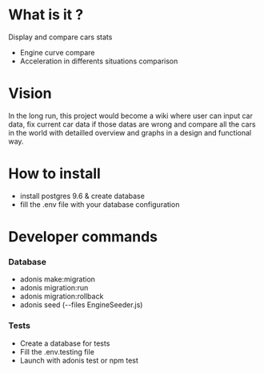 # What is it ?

Display and compare cars stats

- Engine curve compare
- Acceleration in differents situations comparison


# Vision

In the long run, this project would become a wiki where user can input car data, fix current car data if those datas are wrong and compare all the cars in the world with detailled overview and graphs in a design and functional way.

# How to install

- install postgres 9.6 & create database
- fill the .env file with your database configuration

# Developer commands

### Database
- adonis make:migration
- adonis migration:run
- adonis migration:rollback
- adonis seed (--files EngineSeeder.js)

### Tests
- Create a database for tests
- Fill the .env.testing file
- Launch with adonis test or npm test